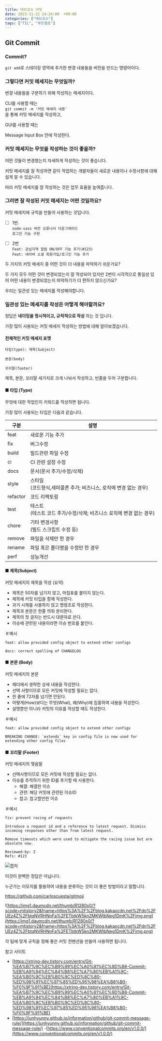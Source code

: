 ```yaml
---
title: 데브코스 커밋
date: 2023-11-22 14:24:00  +09:00
categories: ["데브코스"]
tags: ["TIL", "부트캠프"]
---
```


## Git Commit

### Commit?

`git add`로 스테이징 영역에 추가한 변경 내용들을 버전을 만드는 명령어이다.

### 그렇다면 커밋 메세지는 무엇일까?

변경 내용들을 구분하기 위해 작성하는 메세지이다.

CLI를 사용할 때는  
`git commit -m '커밋 메세지 내용'`  
을 통해 커밋 메세지를 작성하고,

GUI를 사용할 때는

Message Input Box 안에 작성한다.

### 커밋 메세지는 무엇을 작성하는 것이 좋을까?

어떤 것들이 변경했는지 자세하게 작성하는 것이 좋습니다.

커밋 메세지를 잘 작성하면 같이 작업하는 개발자들이 새로운 내용이나 수정사항에 대해 쉽게 알 수 있습니다.

따라 커밋 메세지를 잘 작성하는 것은 업무 효율을 높여줍니다.

### 그러면 잘 작성된 커밋 메세지는 어떤 것일까요?

커밋 메세지에 규칙을 만들어 사용하는 것입니다.

- [ ] 1번.  
       `node-sass 버전 오류나서 다운그레이드`  
       `로그인 기능 구현`

- [ ] 2번  
       `Feat: 관심지역 알림 ON/OFF 기능 추가(#123)`  
       `Feat: 네이버 소셜 회원가입/로그인 기능 추가`

두 가지의 커밋 메세지 중 어떤 것이 더 내용을 파악하기 쉬운가요?

두 가지 모두 어떤 것이 변경되었는지 잘 작성되어 있지만 2번이 시각적으로 통일성 있어 어떤 내용이 변경되었는지 파악하기가 더 편하지 않으신가요?

우리는 일관성 있는 메세지를 작성해야합니다.

### 일관성 있는 메세지를 작성은 어떻게 해야할까요?

정답은 **네이밍을 명시적이고, 규칙적으로 작성** 하는 것 입니다.

가장 많이 사용되는 커밋 메세지 작성하는 방법에 대해 알아보겠습니다.

#### 전체적인 커밋 메세지 포맷

```
타입(type): 제목(Subject)

본문(body)

꼬리말(footer)
```

제목, 본문, 꼬리말 세가지로 크게 나눠서 작성하고, 빈줄을 두어 구분합니다.

#### ■ 타입 (Type)

무엇에 대한 작업인지 키워드를 작성하면 됩니다.

가장 많이 사용되는 타입은 다음과 같습니다.

| 구분     | 설명                                                                    |
| -------- | ----------------------------------------------------------------------- |
| feat     | 새로운 기능 추가                                                        |
| fix      | 버그수정                                                                |
| build    | 빌드관련 파일 수정                                                      |
| ci       | CI 관련 설정 수정                                                       |
| docs     | 문서(문서 추가/수정/삭제)                                               |
| style    | 스타일<br/>(코드형식,세미콜론 추가; 비즈니스, 로직에 변경 없는 경우)    |
| refactor | 코드 리팩토링                                                           |
| test     | 테스트<br/>(테스트 코드 추가/수정/삭제; 비즈니스 로직에 변경 없는 경우) |
| chore    | 기타 변경사항<br/>(빌드 스크립트 수정 등)                               |
| remove   | 파일을 삭제만 한 경우                                                   |
| rename   | 파일 혹은 폴더명을 수정만 한 경우                                       |
| perf     | 성능개선                                                                |

#### ■ 제목(Subject)

커밋 메세지의 제목을 작성 (요약)

- 제목은 50자를 넘기지 않고, 마침표를 붙이지 않는다.
- 제목에 커밋 타입을 함께 작성한다.
- 과거 시제를 사용하지 않고 명령조로 작성한다.
- 제목과 본문은 한줄 띄워 분리한다.
- 제목의 첫 글자는 반드시 대문자로 쓴다.
- 이슈에 관련된 내용이라면 이슈 번호를 붙인다.

＃예시

```
feat: allow provided config object to extend other configs
```

```
docs: correct spelling of CHANGELOG
```

#### ■ 본문 (Body)

커밋 메세지의 본문

- 헤더에서 생략한 상세 내용을 작성한다.
- 선택 사항이므로 모든 커밋에 작성할 필요는 없다.
- 한 줄에 72자를 넘기면 안된다.
- 어떻게(How)보다는 무엇(What), 왜(Why)에 집중하여 내용을 작성한다.
- 설명뿐만 아니라 커밋의 이유를 작성할 때도 작성한다.

＃예시

```
feat: allow provided config object to extend other configs

BREAKING CHANGE: `extends` key in config file is now used for extending other config files
```

#### ■ 꼬리말 (Footer)

커밋 메세지의 맺음말

- 선택사항이므로 모든 커밋에 작성할 필요는 없다.
- 이슈를 추적하기 위한 ID를 추가할 때 사용한다.
  - 해결: 해결한 이슈
  - 관련: 해당 커밋에 관련된 이슈ID
  - 참고: 참고할만한 이슈

＃예시

```
fix: prevent racing of requests

Introduce a request id and a reference to latest request. Dismiss
incoming responses other than from latest request.

Remove timeouts which were used to mitigate the racing issue but are
obsolete now.

Reviewed-by: Z
Refs: #123
```

![캡처](https://github.com/hyemin12/hyemin12.github.io/assets/66300732/0027ec6d-a7d7-4dd0-a496-c6829e900425)

이것이 완벽한 정답은 아닙니다.

누군가는 이모지를 활용하여 내용을 분류하는 것이 더 좋은 방법이라고 말합니다.

https://github.com/carloscuesta/gitmoji

![https://img1.daumcdn.net/thumb/R1280x0/?scode=mtistory2&fname=https%3A%2F%2Fblog.kakaocdn.net%2Fdn%2FUEz4Z%2FbtqNVRHNnFa%2FETbtkW5kn2MKWtbNeg1DmK%2Fimg.png](https://img1.daumcdn.net/thumb/R1280x0/?scode=mtistory2&fname=https%3A%2F%2Fblog.kakaocdn.net%2Fdn%2FUEz4Z%2FbtqNVRHNnFa%2FETbtkW5kn2MKWtbNeg1DmK%2Fimg.png)

각 팀에 맞게 규칙을 정해 좋은 커밋 컨벤션을 만들어 사용하면 됩니다.

참고 사이트

- [https://xtring-dev.tistory.com/entry/Git-%EA%B7%9C%EC%B9%99%EC%A0%81%EC%9D%B8-Commit-%EB%A9%94%EC%84%B8%EC%A7%80%EB%A1%9C-%EA%B0%9C%EB%B0%9C%ED%8C%80-%ED%98%91%EC%97%85%ED%95%98%EA%B8%B0-%F0%9F%91%BE](https://xtring-dev.tistory.com/entry/Git-%EA%B7%9C%EC%B9%99%EC%A0%81%EC%9D%B8-Commit-%EB%A9%94%EC%84%B8%EC%A7%80%EB%A1%9C-%EA%B0%9C%EB%B0%9C%ED%8C%80-%ED%98%91%EC%97%85%ED%95%98%EA%B8%B0-%F0%9F%91%BE)
- [https://junhyunny.github.io/information/github/git-commit-message-rule/](https://junhyunny.github.io/information/github/git-commit-message-rule/) -[https://www.conventionalcommits.org/en/v1.0.0/](https://www.conventionalcommits.org/en/v1.0.0/)
